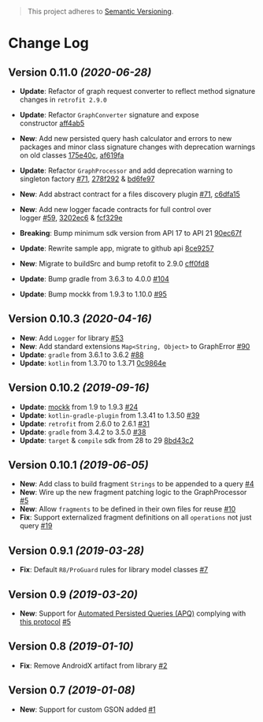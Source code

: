 > This project adheres to [Semantic Versioning](http://semver.org/).

Change Log
==========

Version 0.11.0 *(2020-06-28)*
----------------------------

- **Update**: Refactor of graph request converter to reflect method signature changes in `retrofit 2.9.0`

- **Update**: Refactor `GraphConverter` signature and expose constructor [aff4ab5](https://github.com/AniTrend/retrofit-graphql/commit/aff4ab5029978b659f119c4a8d36f5ae803e3ac0)

- **New**: Add new persisted query hash calculator and errors to new packages and minor class signature changes with deprecation warnings on old classes [175e40c](https://github.com/AniTrend/retrofit-graphql/commit/175e40c724153b4d76a04b1ac6077304aa4f1793), [af619fa](https://github.com/AniTrend/retrofit-graphql/commit/af619faf488e75dc45d8a293886783a53c13684a)

- **Update**: Refactor `GraphProcessor` and add deprecation warning to singleton factory [#71](https://github.com/AniTrend/retrofit-graphql/issues/71), [278f292](https://github.com/AniTrend/retrofit-graphql/commit/278f2926514984ec5a9d4390dd5575c1d90935a4) & [bd6fe97](https://github.com/AniTrend/retrofit-graphql/commit/bd6fe97f060a58890aa5819b5a1c2222ef99ff33)

- **New**: Add abstract contract for a files discovery plugin [#71](https://github.com/AniTrend/retrofit-graphql/issues/71), [c6dfa15](https://github.com/AniTrend/retrofit-graphql/commit/c6dfa1546bfebe95242ac07962d9b138bf5e08a0)

- **New**: Add new logger facade contracts for full control over logger [#59](https://github.com/AniTrend/retrofit-graphql/issues/59), [3202ec6](https://github.com/AniTrend/retrofit-graphql/commit/3202ec651c8b17c6385dc38356339d2a58414aba) & [fcf329e](https://github.com/AniTrend/retrofit-graphql/commit/fcf329ee9f1f952c3000b97522d466dad8e5e184)

- **Breaking**: Bump minimum sdk version from API 17 to API 21 [90ec67f](https://github.com/AniTrend/retrofit-graphql/commit/90ec67f2f6221dad043cdd029e76972ee8835133)

- **Update**: Rewrite sample app, migrate to github api [8ce9257](https://github.com/AniTrend/retrofit-graphql/commit/8ce9257fa1379b03df8b4483c5e6a58c3a7104c2)

- **New**: Migrate to buildSrc and bump retofit to 2.9.0 [cff0fd8](https://github.com/AniTrend/retrofit-graphql/commit/cff0fd8a90e58164264a395b22d0f9f8cf6a4a1f)

- **Update**: Bump gradle from 3.6.3 to 4.0.0 [#104](https://github.com/AniTrend/retrofit-graphql/pull/104)

- **Update**: Bump mockk from 1.9.3 to 1.10.0 [#95](https://github.com/AniTrend/retrofit-graphql/pull/95)

Version 0.10.3 *(2020-04-16)*
----------------------------

* **New**: Add `Logger` for library [#53](https://github.com/AniTrend/retrofit-graphql/pull/53)
* **New**: Add standard extensions `Map<String, Object>` to GraphError [#90](https://github.com/AniTrend/retrofit-graphql/pull/90)
* **Update**: `gradle` from 3.6.1 to 3.6.2 [#88](https://github.com/AniTrend/retrofit-graphql/pull/88)
* **Update**: `kotlin` from 1.3.70 to 1.3.71 [0c9864e](https://github.com/AniTrend/retrofit-graphql/commit/0c9864e7a0941cd400cd88f2fa24125b51308e02)

Version 0.10.2 *(2019-09-16)*
----------------------------

* **Update**: [mockk](https://github.com/mockk/mockk) from 1.9 to 1.9.3 [#24](https://github.com/AniTrend/retrofit-graphql/pull/24)
* **Update**: `kotlin-gradle-plugin` from 1.3.41 to 1.3.50 [#39](https://github.com/AniTrend/retrofit-graphql/pull/39)
* **Update**: `retrofit` from 2.6.0 to 2.6.1 [#31](https://github.com/AniTrend/retrofit-graphql/pull/31)
* **Update**: `gradle` from 3.4.2 to 3.5.0 [#38](https://github.com/AniTrend/retrofit-graphql/pull/38)
* **Update**: `target` & `compile` sdk from 28 to 29 [8bd43c2](https://github.com/AniTrend/retrofit-graphql/commit/8bd43c226064f6819ae8c0fb72e8e233e06dbfdc)

Version 0.10.1 *(2019-06-05)*
----------------------------

* **New**: Add class to build fragment `Strings` to be appended to a query [#4](https://github.com/AniTrend/retrofit-graphql/pull/4)
* **New**: Wire up the new fragment patching logic to the GraphProcessor [#5](https://github.com/AniTrend/retrofit-graphql/pull/5)
* **New**: Allow `fragments` to be defined in their own files for reuse [#10](https://github.com/AniTrend/retrofit-graphql/pull/10)
* **Fix**: Support externalized fragment definitions on all `operations` not just query [#19](https://github.com/AniTrend/retrofit-graphql/pull/19)

Version 0.9.1 *(2019-03-28)*
----------------------------

* **Fix**: Default `R8/ProGuard` rules for library model classes [#7](https://github.com/AniTrend/retrofit-graphql/pull/7)

Version 0.9 *(2019-03-20)*
----------------------------

* **New**: Support for [Automated Persisted Queries (APQ)](https://blog.apollographql.com/improve-graphql-performance-with-automatic-persisted-queries-c31d27b8e6ea) complying with [this protocol](https://github.com/apollographql/apollo-link-persisted-queries) [#5](https://github.com/AniTrend/retrofit-graphql/pull/5)

Version 0.8 *(2019-01-10)*
----------------------------

* **Fix**: Remove AndroidX artifact from library [#2](https://github.com/AniTrend/retrofit-graphql/pull/2)

Version 0.7 *(2019-01-08)*
----------------------------

* **New**: Support for custom GSON added [#1](https://github.com/AniTrend/retrofit-graphql/pull/1)